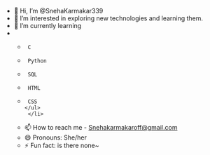 - 👋 Hi, I’m @SnehaKarmakar339
- 👀 I’m interested in exploring new technologies and learning them.
- 🌱 I’m currently learning
     <li>
     <ul>
-      C
-      Python
-      SQL
-      HTML
-      CSS
      </ul>
       </li>
- 📫 How to reach me - Snehakarmakaroff@gmail.com
- 😄 Pronouns: She/her
- ⚡ Fun fact: is there none~

<!---
SnehaKarmakar339/SnehaKarmakar339 is a ✨ special ✨ repository because its `README.md` (this file) appears on your GitHub profile.
You can click the Preview link to take a look at your changes.
--->
